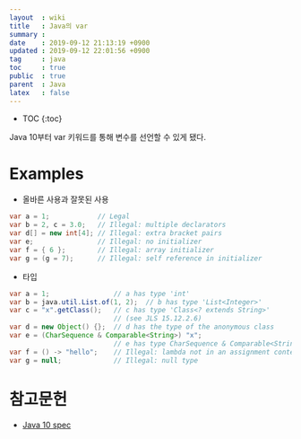 ```yaml
---
layout  : wiki
title   : Java의 var
summary : 
date    : 2019-09-12 21:13:19 +0900
updated : 2019-09-12 22:01:56 +0900
tag     : java
toc     : true
public  : true
parent  : Java
latex   : false
---
```

* TOC
{:toc}


Java 10부터 var 키워드를 통해 변수를 선언할 수 있게 됐다.


# Examples

* 올바른 사용과 잘못된 사용

```java
var a = 1;            // Legal
var b = 2, c = 3.0;   // Illegal: multiple declarators
var d[] = new int[4]; // Illegal: extra bracket pairs
var e;                // Illegal: no initializer
var f = { 6 };        // Illegal: array initializer
var g = (g = 7);      // Illegal: self reference in initializer
```

* 타입

```java
var a = 1;                // a has type 'int'
var b = java.util.List.of(1, 2);  // b has type 'List<Integer>'
var c = "x".getClass();   // c has type 'Class<? extends String>' 
                          // (see JLS 15.12.2.6)
var d = new Object() {};  // d has the type of the anonymous class
var e = (CharSequence & Comparable<String>) "x";
                          // e has type CharSequence & Comparable<String>
var f = () -> "hello";    // Illegal: lambda not in an assignment context
var g = null;             // Illegal: null type
```

# 참고문헌

* [Java 10 spec][local-var]

[local-var]: https://docs.oracle.com/javase/specs/jls/se10/html/jls-14.html#jls-14.4
